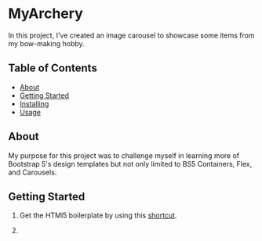 # MyArchery
In this project, I've created an image carousel to showcase some items from my bow-making hobby. 

## Table of Contents
- [About](#about)
- [Getting Started](#getting_started)
- [Installing](#installing)
- [Usage](#usage)

## About
My purpose for this project was to challenge myself in learning more of Bootstrap 5's design templates but not only limited to BS5 Containers, Flex, and Carousels.

## Getting Started
1. Get the HTMl5 boilerplate by using this [shortcut](https://backbencher.dev/html-boilerplate-code-visual-studio-code#:~:text=To%20try%20the%20shortcut%2C%20create,HTML5%20code%20to%20the%20file.).

2. 